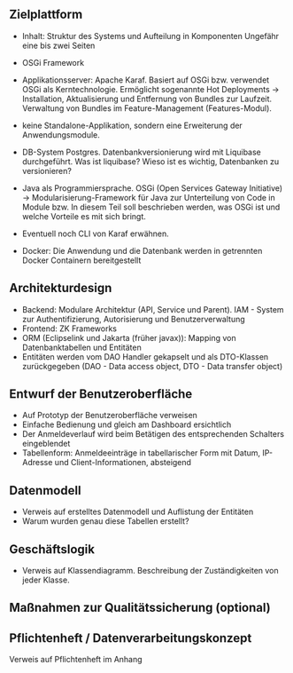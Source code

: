 ## Zielplattform 

- Inhalt: Struktur des Systems und Aufteilung in Komponenten
Ungefähr eine bis zwei Seiten
- OSGi Framework
- Applikationsserver: Apache Karaf. Basiert auf OSGi bzw. verwendet OSGi als Kerntechnologie. Ermöglicht sogenannte Hot Deployments -> Installation, Aktualisierung und Entfernung von Bundles zur Laufzeit. Verwaltung von Bundles im Feature-Management (Features-Modul).

- keine Standalone-Applikation, sondern eine Erweiterung der Anwendungsmodule.
- DB-System Postgres. Datenbankversionierung wird mit Liquibase durchgeführt. Was ist liquibase? Wieso ist es wichtig, Datenbanken zu versionieren?
- Java als Programmiersprache. OSGi (Open Services Gateway Initiative) -> Modularisierung-Framework für Java zur Unterteilung von Code in Module bzw. In diesem Teil soll beschrieben werden, was OSGi ist und welche Vorteile es mit sich bringt.
- Eventuell noch CLI von Karaf erwähnen.
- Docker: Die Anwendung und die Datenbank werden in getrennten Docker Containern bereitgestellt

## Architekturdesign

- Backend: Modulare Architektur (API, Service und Parent). IAM - System zur Authentifizierung, Autorisierung und Benutzerverwaltung
- Frontend: ZK Frameworks
- ORM (Eclipselink und Jakarta (früher javax)): Mapping von Datenbanktabellen und Entitäten
- Entitäten werden vom DAO Handler gekapselt und als DTO-Klassen zurückgegeben (DAO - Data access object, DTO - Data transfer object)

## Entwurf der Benutzeroberfläche

- Auf Prototyp der Benutzeroberfläche verweisen
- Einfache Bedienung und gleich am Dashboard ersichtlich
- Der Anmeldeverlauf wird beim Betätigen des entsprechenden Schalters eingeblendet
- Tabellenform: Anmeldeeinträge in tabellarischer Form mit Datum, IP-Adresse und Client-Informationen, absteigend

## Datenmodell

- Verweis auf erstelltes Datenmodell und Auflistung der Entitäten
- Warum wurden genau diese Tabellen erstellt?

## Geschäftslogik

- Verweis auf Klassendiagramm. Beschreibung der Zuständigkeiten von jeder Klasse.

## Maßnahmen zur Qualitätssicherung (optional)


## Pflichtenheft / Datenverarbeitungskonzept
Verweis auf Pflichtenheft im Anhang
